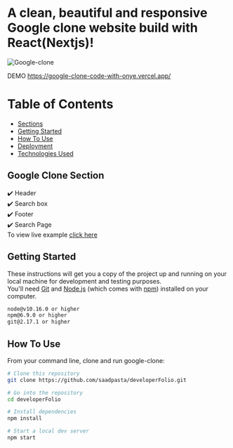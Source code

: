 <b><h1>A clean, beautiful and responsive Google clone website build with React(Nextjs)!</h1> </b>

![Google-clone](https://user-images.githubusercontent.com/85189857/133093754-6e384151-3e7d-42a6-86f5-bb33c5648465.PNG)

DEMO 
https://google-clone-code-with-onye.vercel.app/

<h1><b>Table of Contents</b></h1>
<ul>
  <li><a href="#Section"> Sections</a></li>
  <li><a href="#getStarted"> Getting Started</a></li>
   <li><a href="#HowToUse"> How To Use</a></li>
   <li><a href="#deploy"> Deployment</a></li>
    <li><a href="#techUse">Technologies Used</a></li>
</ul>
<div id="Section">
  <h2><b> Google Clone Section</b></h2>
  ✔️ Header <br>
  ✔️ Search box<br>
  ✔️ Footer<br>
  ✔️ Search Page <br>
  To view live example  <a href="https://google-clone-code-with-onye.vercel.app/">click here</a>
</div>

<div id="getStarted"> 
  <h2><b>Getting Started</b></h2>
  <p>These instructions will get you a copy of the project up and running on your local machine for development and testing purposes. <br>
    You'll need <a href="https://git-scm.com/">Git</a> and <a href="https://nodejs.org/en/download/">Node.js</a> (which comes with <a href="https://www.npmjs.com/">npm</a>) installed on your computer.
  </p>
  
</div>
 
```bash
node@v10.16.0 or higher
npm@6.9.0 or higher
git@2.17.1 or higher
```

<div id="HowToUse">
  <h2><b>How To Use</b></h2>
  <p> From your command line, clone and run google-clone:</p>
 
</div>


```bash
# Clone this repository
git clone https://github.com/saadpasta/developerFolio.git

# Go into the repository
cd developerFolio

# Install dependencies
npm install

# Start a local dev server
npm start
```
